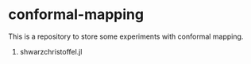 # conformal-mapping
This is a repository to store some experiments with conformal mapping.
 1. shwarzchristoffel.jl
